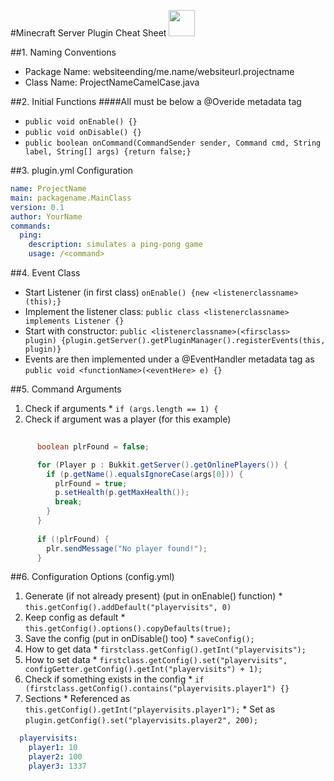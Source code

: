 #Minecraft Server Plugin Cheat Sheet <img src="https://hydra-media.cursecdn.com/minecraft.gamepedia.com/c/c5/Grass.png" width="42">

##1. Naming Conventions
 * Package Name: websiteending/me.name/websiteurl.projectname
 * Class Name: ProjectNameCamelCase.java

##2. Initial Functions
####All must be below a @Overide metadata tag
 * `public void onEnable() {}`
 * `public void onDisable() {}`
 * `public boolean onCommand(CommandSender sender, Command cmd, String label, String[] args) {return false;}`

##3. plugin.yml Configuration
```yaml
name: ProjectName
main: packagename.MainClass
version: 0.1
author: YourName
commands:
  ping:
    description: simulates a ping-pong game
    usage: /<command>
```
 
##4. Event Class
 * Start Listener (in first class) `onEnable() {new <listenerclassname>(this);}`
 * Implement the listener class: `public class <listenerclassname> implements Listener {}`
 * Start with constructor: `public <listenerclassname>(<firsclass> plugin) {plugin.getServer().getPluginManager().registerEvents(this, plugin)}`
 * Events are then implemented under a @EventHandler metadata tag as `public void <functionName>(<eventHere> e) {}`

##5. Command Arguments
  1. Check if arguments
    * `if (args.length == 1) {`
  2. Check if argument was a player (for this example)
```Java
      
      boolean plrFound = false;

      for (Player p : Bukkit.getServer().getOnlinePlayers()) {
        if (p.getName().equalsIgnoreCase(args[0])) {
          plrFound = true;
          p.setHealth(p.getMaxHealth());
          break;
        }
      }
      
      if (!plrFound) {
        plr.sendMessage("No player found!");
      }
```

##6. Configuration Options (config.yml)
  1. Generate (if not already present) (put in onEnable() function)
    * `this.getConfig().addDefault("playervisits", 0)`
  2. Keep config as default
    * `this.getConfig().options().copyDefaults(true);`
  3. Save the config (put in onDisable() too)
    * `saveConfig();`
  4. How to get data
    * `firstclass.getConfig().getInt("playervisits");`
  5. How to set data
    * `firstclass.getConfig().set("playervisits", configGetter.getConfig().getInt("playervisits") + 1);`
  6. Check if something exists in the config
    * `if (firstclass.getConfig().contains("playervisits.player1") {}`
  7. Sections
    * Referenced as `this.getConfig().getInt("playervisits.player1");`
    * Set as `plugin.getConfig().set("playervisits.player2", 200);`
```yaml
  playervisits:
    player1: 10
    player2: 100
    player3: 1337 
``` 
